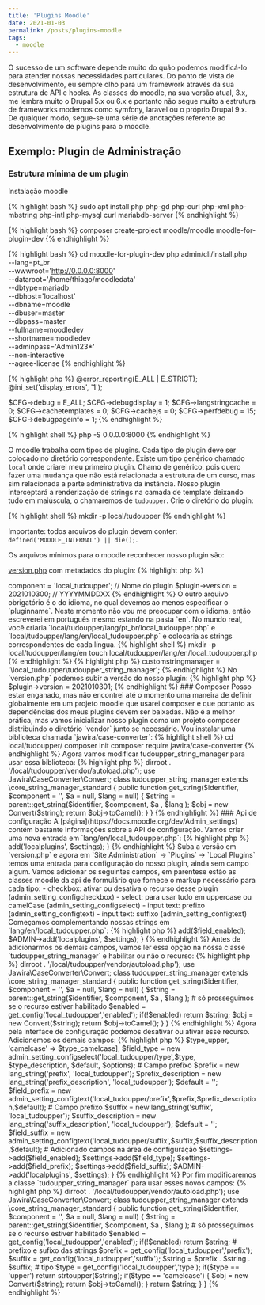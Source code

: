 ```yaml
---
title: 'Plugins Moodle'
date: 2021-01-03
permalink: /posts/plugins-moodle
tags:
  - moodle
---
```


O sucesso de um software depende muito do quão podemos modificá-lo para atender
nossas necessidades particulares. Do ponto de vista de desenvolvimento, eu sempre
olho para um framework através da sua estrutura de API e hooks. As classes do moodle, 
na sua versão atual, 3.x, me lembra muito o Drupal 5.x ou 6.x e portanto não segue muito
a estrutura de frameworks modernos como symfony, laravel ou o próprio Drupal 9.x.
De qualquer modo, segue-se uma série de anotações referente ao desenvolvimento de plugins
para o moodle.

<ul id="toc"></ul>

## Exemplo: Plugin de Administração

### Estrutura mínima de um plugin

Instalação moodle

{% highlight bash %}
sudo apt install php php-gd php-curl php-xml php-mbstring php-intl php-mysql curl mariabdb-server
{% endhighlight %}

{% highlight bash %}
composer create-project moodle/moodle moodle-for-plugin-dev
{% endhighlight %}

{% highlight bash %}
cd moodle-for-plugin-dev
php admin/cli/install.php \
  --lang=pt_br \
  --wwwroot='http://0.0.0.0:8000' \
  --dataroot='/home/thiago/moodledata' \
  --dbtype=mariadb \
  --dbhost='localhost' \
  --dbname=moodle \
  --dbuser=master \
  --dbpass=master \
  --fullname=moodledev \
  --shortname=moodledev \
  --adminpass='Admin123*' \
  --non-interactive \
  --agree-license
{% endhighlight %}

{% highlight php %}
@error_reporting(E_ALL | E_STRICT);   
@ini_set('display_errors', '1');

$CFG->debug = E_ALL;
$CFG->debugdisplay = 1;
$CFG->langstringcache = 0;
$CFG->cachetemplates = 0;
$CFG->cachejs = 0;
$CFG->perfdebug = 15;
$CFG->debugpageinfo = 1;
{% endhighlight %}

{% highlight shell %}
php -S 0.0.0.0:8000
{% endhighlight %}

O moodle trabalha com tipos de plugins. Cada tipo de plugin deve ser colocado
no diretório correspondente. Existe um tipo genérico chamado `local` onde criarei
meu primeiro plugin. Chamo de genérico, pois quero fazer uma mudança que não está 
relacionada a estrutura de um curso, mas sim relacionada a parte administrativa
da instância. 
Nosso plugin interceptará a renderização de strings na camada de template 
deixando tudo em maiúscula, o chamaremos de `tudoupper`.
Crie o diretório do plugin:

{% highlight shell %}
mkdir -p local/tudoupper
{% endhighlight %}

Importante: todos arquivos do plugin devem conter: `defined('MOODLE_INTERNAL') || die();`.

Os arquivos mínimos para o moodle reconhecer nosso plugin são:

[version.php](https://docs.moodle.org/dev/version.php) com metadados do plugin:
{% highlight php %}
<?php
defined('MOODLE_INTERNAL') || die();
$plugin->component = 'local_tudoupper'; // Nome do plugin
$plugin->version = 2021010300; //  YYYYMMDDXX
{% endhighlight %}

O outro arquivo obrigatório é o do idioma, no qual devemos ao menos
especificar o `pluginname`. Neste momento não vou me preocupar com o idioma,
então escreverei em português mesmo estando na pasta `en`. No mundo real,
você criaria `local/tudoupper/lang/pt_br/local_tudoupper.php` 
e `local/tudoupper/lang/en/local_tudoupper.php` e colocaria as strings
correspondentes de cada língua.

{% highlight shell %}
mkdir -p local/tudoupper/lang/en
touch local/tudoupper/lang/en/local_tudoupper.php
{% endhighlight %}

{% highlight php %}
<?php
defined('MOODLE_INTERNAL') || die();
$string['pluginname'] = 'Plugin que deixa tudo maiúsculo';
{% endhighlight %}

Neste momento, ao acessar o moodle como `site administrator` o sistema
reconhecerá e habilitará nosso plugin. 

### String API

Grande parte das classes que no geral vamos querer alterar em um plugin
do tipo `local` estão em `lib/classes`. Queremos interceptar a classe que
renderiza string para o template, assim vamos na busca de uma interface
que trare de string:

{% highlight shell %}
find ./lib/classes -iname "*string*"
{% endhighlight %}

Identificamos a interface `./lib/classes/string_manager.php` que é 
implementada pela classe `./lib/classes/string_manager_standard.php`. 
Há um método chamado `get_string` com a descrição: Get String 
returns a requested string.

No nosso plugin criaremos um diretórios chamado `classes`:
{% highlight shell %}
mkdir -p local/tudoupper/classes
touch local/tudoupper/classes/tudoupper_string_manager.php
{% endhighlight %}

Em tudoupper_string_manager.php vamos extender core_string_manager_standard
e sobrescrever o método get_string() copiando sua assinatura assim como
definida na interface:

{% highlight php %}
<?php
namespace local_tudoupper;
defined('MOODLE_INTERNAL') || die();
class tudoupper_string_manager extends \core_string_manager_standard {
  public function get_string($identifier, $component = '', $a = null, $lang = null) {
    $string = parent::get_string($identifier, $component, $a , $lang );
    return strtoupper($string);
  }
}
{% endhighlight %}

Conforme a [documentação](https://docs.moodle.org/dev/String_API) informamos
ao moodle no `config.php` para usar nossa classe ao invés da `core_string_manager_standard`:

{% highlight php %}
$CFG->customstringmanager = '\local_tudoupper\tudoupper_string_manager';
{% endhighlight %}

No `version.php` podemos subir a versão do nosso plugin:
{% highlight php %}
$plugin->version = 2021010301;
{% endhighlight %}

### Composer

Posso estar enganado, mas não encontrei até o momento uma maneira de definir
globalmente em um projeto moodle que usarei composer e que portanto as dependências
dos meus plugins devem ser baixadas. Não é a melhor prática, mas vamos inicializar
nosso plugin como um projeto composer distribuindo o diretório 
`vendor` junto se necessário. Vou instalar uma biblioteca chamada `jawira/case-converter`:

{% highlight shell %}
cd local/tudoupper/
composer init
composer require jawira/case-converter
{% endhighlight %}

Agora vamos modificar tudoupper_string_manager para usar essa biblioteca:

{% highlight php %}
<?php
namespace local_tudoupper;

defined('MOODLE_INTERNAL') || die();
require_once($CFG->dirroot . '/local/tudoupper/vendor/autoload.php');

use Jawira\CaseConverter\Convert;

class tudoupper_string_manager extends \core_string_manager_standard {
  public function get_string($identifier, $component = '', $a = null, $lang = null) {
    $string = parent::get_string($identifier, $component, $a , $lang );
    $obj = new Convert($string);
    return $obj->toCamel();
  }
}
{% endhighlight %}

### Api de configuração

A [página](https://docs.moodle.org/dev/Admin_settings) contém bastante informações
sobre a API de configuração.

Vamos criar uma nova entrada em `lang/en/local_tudoupper.php`:
{% highlight php %}
<?php
defined('MOODLE_INTERNAL') || die();
$string['pluginname'] = 'Plugin que deixa tudo maiúsculo';
$string['title'] = 'Configurações do plugin super massa tudoupper';
{% endhighlight %}

Adicionemos um novo arquivo chamado `settings.php` no nosso plugin
tendo uma condição com `$hassiteconfig` que restringe esse acesso 
apenas para administradores da plataforma. 
Manipularemos um objetos do tipo `admin_settingpage` que cuidará 
da camada de formulário e persistência no banco de dados das
configurações do plugin. Depois adicionamos esse objeto na variável global 
`$ADMIN` que se encarregará de disponibilizar as opções do nosso
plugin na área de configurações da plataforma. 

{% highlight php %}
<?php
defined('MOODLE_INTERNAL') || die();
 
if ($hassiteconfig) {
    $title = new lang_string('title', 'local_tudoupper');
    $settings = new admin_settingpage('local_tudoupper', $title);
    $ADMIN->add('localplugins', $settings);
}
{% endhighlight %}

Suba a versão em `version.php` e agora em `Site Administration` -> 
`Plugins` -> `Local Plugins` temos uma entrada para configuração do
nosso plugin, ainda sem campo algum. 

Vamos adicionar os seguintes campos, em parentese estão as classes moodle
da api de formulário que fornece o markup necessário para cada tipo:

- checkbox: ativar ou desativa o recurso desse plugin (admin_setting_configcheckbox)
- select: para usar tudo em uppercase ou camelCase (admin_setting_configselect)
- input text: prefixo (admin_setting_configtext)
- input text: suffixo (admin_setting_configtext)

Começamos complementando nossas strings em `lang/en/local_tudoupper.php`:
{% highlight php %}
<?php
defined('MOODLE_INTERNAL') || die();

$string['pluginname'] = 'Plugin que deixa tudo maiúsculo';
$string['title'] = 'Configurações do plugin super massa tudoupper';

$string['enabled'] = 'Habilitar tudoupper?';
$string['enabled_description'] = 'Habilitar esse recurso na plataforma moodle';

$string['type'] = 'Configura tipo';
$string['type_description'] = 'Tipo que deseja para o plugin tudoupper';
$string['type_upper'] = 'Tudo em Maiúscula';
$string['type_camelcase'] = 'Tudo em CamelCase';

$string['prefix'] = 'Configura prefixo';
$string['prefix_description'] = 'Colocar um prefixo em todas strings';

$string['suffix'] = 'Configura sufixo';
$string['suffix_description'] = 'Colocar um sufixo em todas strings';

{% endhighlight %}

Inicialmente vamos adicionar somente o campo `$enabled`:

{% highlight php %}
<?php
defined('MOODLE_INTERNAL') || die();
 
if ($hassiteconfig) {
    
    # Inicializando objeto admin_settingpage
    $title = new lang_string('title', 'local_tudoupper');
    $settings = new admin_settingpage('local_tudoupper', $title);

    # Campo para habilitar ou desabilitar recurso
    $enabled = new lang_string('enabled', 'local_tudoupper');
    $enabled_description = new lang_string('enabled_description', 'local_tudoupper');
    $field_enabled = new admin_setting_configcheckbox('local_tudoupper/enabled',$enabled,$enabled_description,1);

    # Adicionado campos na área de configuração
    $settings->add($field_enabled);
    $ADMIN->add('localplugins', $settings);
}
{% endhighlight %}

Antes de adicionarmos os demais campos, vamos ler essa opção na nossa
classe `tudoupper_string_manager` e habilitar ou não o recurso:

{% highlight php %}
<?php
namespace local_tudoupper;

defined('MOODLE_INTERNAL') || die();
require_once($CFG->dirroot . '/local/tudoupper/vendor/autoload.php');

use Jawira\CaseConverter\Convert;

class tudoupper_string_manager extends \core_string_manager_standard {
  public function get_string($identifier, $component = '', $a = null, $lang = null) {

    $string = parent::get_string($identifier, $component, $a , $lang );

    # só prosseguimos se o recurso estiver habilitado
    $enabled = get_config('local_tudoupper','enabled');
    if(!$enabled) return $string;
    
    $obj = new Convert($string);
    return $obj->toCamel();
  }
}
{% endhighlight %}

Agora pela interface de configuração podemos desativar ou ativar esse recurso.

Adicionemos os demais campos:

{% highlight php %}
<?php
defined('MOODLE_INTERNAL') || die();
 
if ($hassiteconfig) {
    
    # Inicializando objeto admin_settingpage
    $title = new lang_string('title', 'local_tudoupper');
    $settings = new admin_settingpage('local_tudoupper', $title);

    # Campo para habilitar ou desabilitar recurso
    $enabled = new lang_string('enabled', 'local_tudoupper');
    $enabled_description = new lang_string('enabled_description', 'local_tudoupper');
    $field_enabled = new admin_setting_configcheckbox('local_tudoupper/enabled',$enabled,$enabled_description,1);

    # Campos tipo
    $type = new lang_string('type', 'local_tudoupper');
    $type_description = new lang_string('type_description', 'local_tudoupper');
    $type_upper = new lang_string('type_upper', 'local_tudoupper');
    $type_camelcase = new lang_string('type_camelcase', 'local_tudoupper');
    $default = 'upper';
    $options = ['upper' => $type_upper, 'camelcase' => $type_camelcase];
    $field_type = new admin_setting_configselect('local_tudoupper/type',$type, $type_description, $default, $options);

    # Campo prefixo
    $prefix = new lang_string('prefix', 'local_tudoupper');
    $prefix_description = new lang_string('prefix_description', 'local_tudoupper');
    $default = '';
    $field_prefix = new admin_setting_configtext('local_tudoupper/prefix',$prefix,$prefix_description,$default);

    # Campo prefixo
    $suffix = new lang_string('suffix', 'local_tudoupper');
    $suffix_description = new lang_string('suffix_description', 'local_tudoupper');
    $default = '';
    $field_suffix = new admin_setting_configtext('local_tudoupper/suffix',$suffix,$suffix_description,$default);

    # Adicionado campos na área de configuração
    $settings->add($field_enabled);
    $settings->add($field_type);
    $settings->add($field_prefix);
    $settings->add($field_suffix);
    $ADMIN->add('localplugins', $settings);
}
{% endhighlight %}

Por fim modificaremos a classe `tudoupper_string_manager` para usar
esses novos campos:
{% highlight php %}
<?php
namespace local_tudoupper;

defined('MOODLE_INTERNAL') || die();
require_once($CFG->dirroot . '/local/tudoupper/vendor/autoload.php');

use Jawira\CaseConverter\Convert;

class tudoupper_string_manager extends \core_string_manager_standard {
  public function get_string($identifier, $component = '', $a = null, $lang = null) {

    $string = parent::get_string($identifier, $component, $a , $lang );

    # só prosseguimos se o recurso estiver habilitado
    $enabled = get_config('local_tudoupper','enabled');
    if(!$enabled) return $string;

    # prefixo e sufixo das strings
    $prefix = get_config('local_tudoupper','prefix');
    $suffix = get_config('local_tudoupper','suffix');
    $string =  $prefix . $string .  $suffix;

    # tipo
    $type = get_config('local_tudoupper','type');
    if($type == 'upper') return strtoupper($string);
    if($type == 'camelcase') {
      $obj = new Convert($string);
      return $obj->toCamel();
    }
    return $string;
  }
}
{% endhighlight %}





